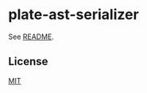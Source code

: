 # plate-ast-serializer

See [README](https://github.com/udecode/plate).

## License

[MIT](../../../LICENSE)
